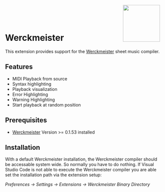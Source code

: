 <img src="https://raw.githubusercontent.com/SambaGodschynski/werckmeister/master/assets/Logo_med.png" style="display: block; margin: autos; height: 120px; float: right"><br><br><br>

# Werckmeister

This extension provides support for the [Werckmeister](https://werckme.github.io) sheet music compiler.



## Features

* MIDI Playback from source
* Syntax highlighting
* Playback visualization
* Error Highlighting
* Warning Highlighting
* Start playback at random position

## Prerequisites

* [Werckmeister](https://werckme.github.io) Version >= 0.1.53 installed

## Installation

With a default Werckmeister installation, the Werckmeister compiler should be accessable system wide. So normally you have to do nothing.
If Visual Studio Code is not able to execute the Werckmeister compiler you are able set the installation path via the extension setup:

*Preferences -> Settings -> Extensions -> Werckmeister Binary Directory*
